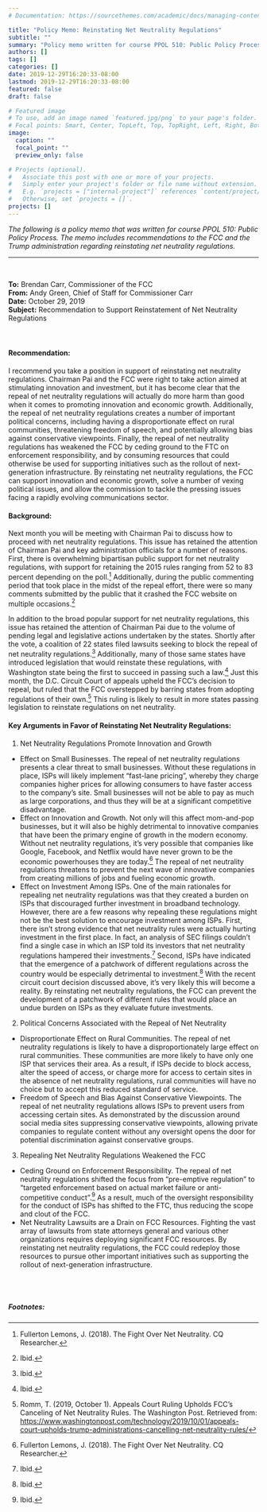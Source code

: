 ```yaml
---
# Documentation: https://sourcethemes.com/academic/docs/managing-content/

title: "Policy Memo: Reinstating Net Neutrality Regulations"
subtitle: ""
summary: "Policy memo written for course PPOL 510: Public Policy Process. The memo includes recommendations to the FCC and the Trump administration regarding reinstating net neutrality regulations."
authors: []
tags: []
categories: []
date: 2019-12-29T16:20:33-08:00
lastmod: 2019-12-29T16:20:33-08:00
featured: false
draft: false

# Featured image
# To use, add an image named `featured.jpg/png` to your page's folder.
# Focal points: Smart, Center, TopLeft, Top, TopRight, Left, Right, BottomLeft, Bottom, BottomRight.
image:
  caption: ""
  focal_point: ""
  preview_only: false

# Projects (optional).
#   Associate this post with one or more of your projects.
#   Simply enter your project's folder or file name without extension.
#   E.g. `projects = ["internal-project"]` references `content/project/deep-learning/index.md`.
#   Otherwise, set `projects = []`.
projects: []
---
```

*The following is a policy memo that was written for course PPOL 510: Public Policy Process. The memo includes recommendations to the FCC and the Trump administration regarding reinstating net neutrality regulations.*
***
<br/>
   
**To:** Brendan Carr, Commissioner of the FCC   
**From:** Andy Green, Chief of Staff for Commissioner Carr   
**Date:** October 29, 2019   
**Subject:** Recommendation to Support Reinstatement of Net Neutrality Regulations   
<br/>
<br/>
   
#### Recommendation: 

I recommend you take a position in support of reinstating net neutrality regulations. Chairman Pai and the FCC were right to take action aimed at stimulating innovation and investment, but it has become clear that the repeal of net neutrality regulations will actually do more harm than good when it comes to promoting innovation and economic growth.  Additionally, the repeal of net neutrality regulations creates a number of important political concerns, including having a disproportionate effect on rural communities,  threatening freedom of speech, and potentially allowing bias against conservative viewpoints.   Finally, the repeal of net neutrality regulations has weakened the FCC by ceding ground to the FTC on enforcement responsibility, and by consuming resources that could otherwise be used for supporting initiatives such as the rollout of next-generation infrastructure.  By reinstating net neutrality regulations, the FCC can support innovation and economic growth, solve a number of vexing political issues, and allow the commission to tackle the pressing issues facing a rapidly evolving communications sector.
   
   
#### Background:

Next month you will be meeting with Chairman Pai to discuss how to proceed with net neutrality regulations. This issue has retained the attention of Chairman Pai and key administration officials for a number of reasons. First, there is overwhelming bipartisan public support for net neutrality regulations, with support for retaining the 2015 rules ranging from 52 to 83 percent depending on the poll.[^1]  Additionally, during the public commenting period that took place in the midst of the repeal effort, there were so many comments submitted by the public that it crashed the FCC website on multiple occasions.[^2]

In addition to the broad popular support for net neutrality regulations, this issue has retained the attention of Chairman Pai due to the volume of pending legal and legislative actions undertaken by the states. Shortly after the vote, a coalition of 22 states filed lawsuits seeking to block the repeal of net neutrality regulations.[^3]  Additionally, many of those same states have introduced legislation that would reinstate these regulations, with Washington state being the first to succeed in passing such a law.[^4]  Just this month, the D.C. Circuit Court of appeals upheld the FCC’s decision to repeal, but ruled that the FCC overstepped by barring states from adopting regulations of their own.[^5]  This ruling is likely to result in more states passing legislation to reinstate regulations on net neutrality.
   
   
#### Key Arguments in Favor of Reinstating Net Neutrality Regulations:
   
1.	Net Neutrality Regulations Promote Innovation and Growth
- Effect on Small Businesses. The repeal of net neutrality regulations presents a clear threat to small businesses. Without these regulations in place, ISPs will likely implement “fast-lane pricing”, whereby they charge companies higher prices for allowing consumers to have faster access to the company’s site.  Small businesses will not be able to pay as much as large corporations, and thus they will be at a significant competitive disadvantage. 
- Effect on Innovation and Growth. Not only will this affect mom-and-pop businesses, but it will also be highly detrimental to innovative companies that have been the primary engine of growth in the modern economy. Without net neutrality regulations, it’s very possible that companies like Google, Facebook, and Netflix would have never grown to be the economic powerhouses they are today.[^6]  The repeal of net neutrality regulations threatens to prevent the next wave of innovative companies from creating millions of jobs and fueling economic growth.
- Effect on Investment Among ISPs. One of the main rationales for repealing net neutrality regulations was that they created a burden on ISPs that discouraged further investment in broadband technology.  However, there are a few reasons why repealing these regulations might not be the best solution to encourage investment among ISPs. First, there isn’t strong evidence that net neutrality rules were actually hurting investment in the first place. In fact, an analysis of SEC filings couldn’t find a single case in which an ISP told its investors that net neutrality regulations hampered their investments.[^7]  Second, ISPs have indicated that the emergence of a patchwork of different regulations across the country would be especially detrimental to investment.[^8]  With the recent circuit court decision discussed above, it’s very likely this will become a reality. By reinstating net neutrality regulations, the FCC can prevent the development of a patchwork of different rules that would place an undue burden on ISPs as they evaluate future investments. 

2.	Political Concerns Associated with the Repeal of Net Neutrality 
- Disproportionate Effect on Rural Communities. The repeal of net neutrality regulations is likely to have a disproportionately large effect on rural communities. These communities are more likely to have only one ISP that services their area. As a result, if ISPs decide to block access, alter the speed of access, or charge more for access to certain sites in the absence of net neutrality regulations, rural communities will have no choice but to accept this reduced standard of service.
- Freedom of Speech and Bias Against Conservative Viewpoints. The repeal of net neutrality regulations allows ISPs to prevent users from accessing certain sites.  As demonstrated by the discussion around social media sites suppressing conservative viewpoints, allowing private companies to regulate content without any oversight opens the door for potential discrimination against conservative groups.

3.	Repealing Net Neutrality Regulations Weakened the FCC
- Ceding Ground on Enforcement Responsibility. The repeal of net neutrality regulations shifted the focus from “pre-emptive regulation” to “targeted enforcement based on actual market failure or anti-competitive conduct”.[^9]  As a result, much of the oversight responsibility for the conduct of ISPs has shifted to the FTC, thus reducing the scope and clout of the FCC. 
- Net Neutrality Lawsuits are a Drain on FCC Resources. Fighting the vast array of lawsuits from state attorneys general and various other organizations requires deploying significant FCC resources. By reinstating net neutrality regulations, the FCC could redeploy those resources to pursue other important initiatives such as supporting the rollout of next-generation infrastructure.


<br/>
<br/>
   
##### Footnotes:
    
[^1]: Fullerton Lemons, J. (2018). The Fight Over Net Neutrality. CQ Researcher.
[^2]: Ibid.
[^3]: Ibid.
[^4]: Ibid.
[^5]: Romm, T. (2019, October 1). Appeals Court Ruling Upholds FCC’s Canceling of Net Neutrality Rules. The Washington Post. Retrieved from: https://www.washingtonpost.com/technology/2019/10/01/appeals-court-upholds-trump-administrations-cancelling-net-neutrality-rules/
[^6]: Fullerton Lemons, J. (2018). The Fight Over Net Neutrality. CQ Researcher.
[^7]: Ibid.
[^8]: Ibid.
[^9]: Ibid.
